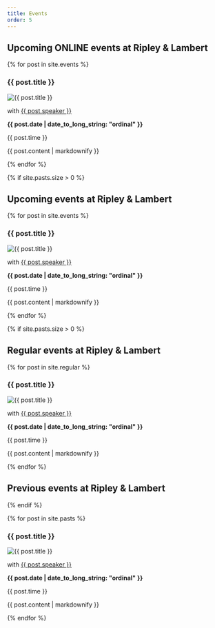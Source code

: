 ```yaml
---
title: Events
order: 5
---
```


## Upcoming ONLINE events at Ripley & Lambert

{% for post in site.events %}
<article>
<h3>{{ post.title }}</h3>

<img src="{{ post.image }}" title="{{ post.title }}">

<p>with <a href="{{ post.speakersite }}">{{ post.speaker }}</a></p>

<p><strong>{{ post.date | date_to_long_string: "ordinal" }}</strong></p>

<p>{{ post.time }}</p>

{{ post.content | markdownify }}

</article>
{% endfor %}

{% if site.pasts.size > 0 %}

## Upcoming events at Ripley & Lambert

{% for post in site.events %}
<article>
<h3>{{ post.title }}</h3>

<img src="{{ post.image }}" title="{{ post.title }}">

<p>with <a href="{{ post.speakersite }}">{{ post.speaker }}</a></p>

<p><strong>{{ post.date | date_to_long_string: "ordinal" }}</strong></p>

<p>{{ post.time }}</p>

{{ post.content | markdownify }}

</article>
{% endfor %}

{% if site.pasts.size > 0 %}

## Regular events at Ripley & Lambert

{% for post in site.regular %}
<article>
<h3>{{ post.title }}</h3>

<img src="{{ post.image }}" title="{{ post.title }}">

<p>with <a href="{{ post.speakersite }}">{{ post.speaker }}</a></p>

<p><strong>{{ post.date | date_to_long_string: "ordinal" }}</strong></p>

<p>{{ post.time }}</p>

{{ post.content | markdownify }}

</article>
{% endfor %}

## Previous events at Ripley & Lambert
{% endif %}

{% for post in site.pasts %}
<article>
<h3>{{ post.title }}</h3>

<img src="{{ post.image }}" title="{{ post.title }}">

<p>with <a href="{{ post.speakersite }}">{{ post.speaker }}</a></p>

<p><strong>{{ post.date | date_to_long_string: "ordinal" }}</strong></p>

<p>{{ post.time }}</p>

{{ post.content | markdownify }}

</article>
{% endfor %}
